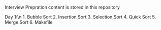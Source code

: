 Interview Prepration content is stored in this repository

Day 1:\n
	1. Bubble Sort
	2. Insertion Sort
	3. Selection Sort
	4. Quick Sort
	5. Merge Sort
	6. Makefile

